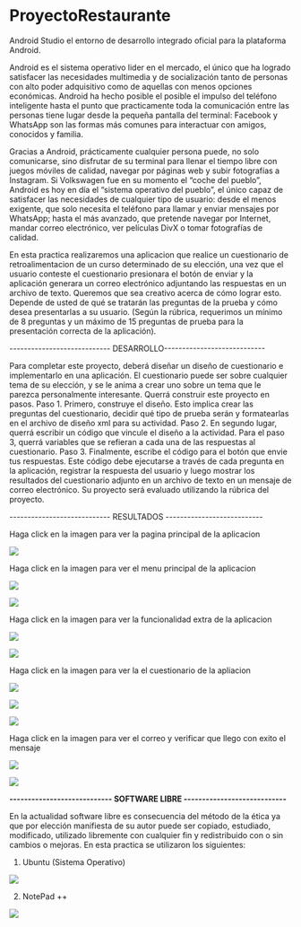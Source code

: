 # ProyectoRestaurante
Android Studio el entorno de desarrollo integrado oficial para la plataforma Android.

Android es el sistema operativo lider en el mercado, el único que ha logrado satisfacer las necesidades multimedia y de socialización tanto de personas con alto poder adquisitivo como de aquellas con menos opciones económicas. Android ha hecho posible el posible el impulso del teléfono inteligente hasta el punto que practicamente toda la comunicación entre las personas tiene lugar desde la pequeña pantalla del terminal: Facebook y WhatsApp son las formas más comunes para interactuar con amigos, conocidos y familia.

Gracias a Android, prácticamente cualquier persona puede, no solo comunicarse, sino disfrutar de su terminal para llenar el tiempo libre con juegos móviles de calidad, navegar por páginas web y subir fotografías a Instagram. Si Volkswagen fue en su momento el “coche del pueblo”, Android es hoy en día el “sistema operativo del pueblo”, el único capaz de satisfacer las necesidades de cualquier tipo de usuario: desde el menos exigente, que solo necesita el teléfono para llamar y enviar mensajes por WhatsApp; hasta el más avanzado, que pretende navegar por Internet, mandar correo electrónico, ver películas DivX o tomar fotografías de calidad.

En esta practica realizaremos una aplicacion que realice un cuestionario de retroalimentacion  de un
curso determinado de su elección, una vez que el usuario conteste el cuestionario presionara el botón de
enviar y la aplicación generara un correo electrónico adjuntando las respuestas en un archivo de texto.
Queremos que sea creativo acerca de cómo lograr esto. Depende de usted de qué se tratarán las
preguntas de la prueba y cómo desea presentarlas a su usuario. (Según la rúbrica, requerimos un
mínimo de 8 preguntas y un máximo de 15 preguntas de prueba para la presentación correcta de la
aplicación).

---------------------------- DESARROLLO----------------------------

Para completar este proyecto, deberá diseñar un diseño de cuestionario e implementarlo en una
aplicación. El cuestionario puede ser sobre cualquier tema de su elección, y se le anima a crear uno
sobre un tema que le parezca personalmente interesante.
Querrá construir este proyecto en pasos.
Paso 1. Primero, construye el diseño. Esto implica crear las preguntas del cuestionario, decidir qué tipo de
prueba serán y formatearlas en el archivo de diseño xml para su actividad.
Paso 2. En segundo lugar, querrá escribir un código que vincule el diseño a la actividad. Para el paso 3,
querrá variables que se refieran a cada una de las respuestas al cuestionario.
Paso 3. Finalmente, escribe el código para el botón que envie tus respuestas. Este código debe ejecutarse
a través de cada pregunta en la aplicación, registrar la respuesta del usuario y luego mostrar los
resultados del cuestionario adjunto en un archivo de texto en un mensaje de correo electrónico.
Su proyecto será evaluado utilizando la rúbrica del proyecto.

---------------------------- RESULTADOS ---------------------------

Haga click en la imagen para ver la pagina principal de la aplicacion


<a href="https://1drv.ms/u/s!Aizy46b43Ozzgmt5JZctMLs526qS"><img src="https://1drv.ms/u/s!Aizy46b43Ozzgmt5JZctMLs526qS" /></a>


Haga click en la imagen para ver el menu principal de la aplicacion

<a href="https://1drv.ms/u/s!Aizy46b43Ozzgmw-_I48Stv9Zb4S"><img src="https://1drv.ms/u/s!Aizy46b43Ozzgmw-_I48Stv9Zb4S" /></a>


<a href="https://1drv.ms/u/s!Aizy46b43Ozzgm0vckUpLcWF21Sv"><img src="https://1drv.ms/u/s!Aizy46b43Ozzgm0vckUpLcWF21Sv" /></a>


Haga click en la imagen para ver la funcionalidad extra de la aplicacion

<a href="https://1drv.ms/u/s!Aizy46b43Ozzgm0vckUpLcWF21Sv"><img src="https://1drv.ms/u/s!Aizy46b43Ozzgm0vckUpLcWF21Sv" /></a>

<a href="https://1drv.ms/u/s!Aizy46b43Ozzgm7WVIljuIgCn9eI"><img src="https://1drv.ms/u/s!Aizy46b43Ozzgm7WVIljuIgCn9eI" /></a>

Haga click en la imagen para ver la el cuestionario de la apliacion

<a href="https://1drv.ms/u/s!Aizy46b43OzzgnAnqw8qq_Wwz-Xn"><img src="https://1drv.ms/u/s!Aizy46b43OzzgnAnqw8qq_Wwz-Xn" /></a>


<a href="https://1drv.ms/u/s!Aizy46b43OzzgnKXhUxVED0cJ8lj"><img src="https://1drv.ms/u/s!Aizy46b43OzzgnKXhUxVED0cJ8lj" /></a>


<a href="https://1drv.ms/u/s!Aizy46b43OzzgmnMZtsuPXtG2TKx"><img src="https://1drv.ms/u/s!Aizy46b43OzzgmnMZtsuPXtG2TKx" /></a>



Haga click en la imagen para ver el correo y verificar que llego con exito el mensaje


<a href="https://1drv.ms/u/s!Aizy46b43OzzgmnMZtsuPXtG2TKx"><img src="https://1drv.ms/u/s!Aizy46b43OzzgmnMZtsuPXtG2TKx" /></a>



<a href="https://1drv.ms/u/s!Aizy46b43Ozzgmq6vztoqy1WPH8U"><img src="https://1drv.ms/u/s!Aizy46b43Ozzgmq6vztoqy1WPH8U" /></a>


**---------------------------- SOFTWARE LIBRE ----------------------------**


En la actualidad software libre es consecuencia del método de la ética ya que por elección manifiesta de su autor puede ser copiado, 
estudiado, modificado, utilizado libremente con cualquier fin y redistribuido con o sin cambios o mejoras. En esta practica se
utilizaron los siguientes:

1. Ubuntu (Sistema Operativo)

<a href="https://1drv.ms/u/s!Aizy46b43OzzghxX44Er1X3MZlBv"><img src="https://1drv.ms/u/s!Aizy46b43OzzghxX44Er1X3MZlBv" /></a>


2. NotePad ++ 

<a href="https://1drv.ms/u/s!Aizy46b43OzzgiB5g6eUlGQMT6f-"><img src="https://1drv.ms/u/s!Aizy46b43OzzgiB5g6eUlGQMT6f-" /></a>


